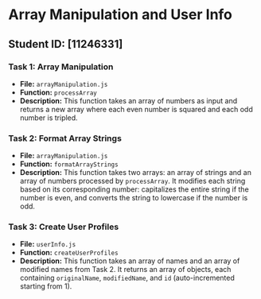 # Array Manipulation and User Info

## Student ID: [11246331]

### Task 1: Array Manipulation
- **File:** `arrayManipulation.js`
- **Function:** `processArray`
- **Description:** This function takes an array of numbers as input and returns a new array where each even number is squared and each odd number is tripled.

### Task 2: Format Array Strings
- **File:** `arrayManipulation.js`
- **Function:** `formatArrayStrings`
- **Description:** This function takes two arrays: an array of strings and an array of numbers processed by `processArray`. It modifies each string based on its corresponding number: capitalizes the entire string if the number is even, and converts the string to lowercase if the number is odd.

### Task 3: Create User Profiles
- **File:** `userInfo.js`
- **Function:** `createUserProfiles`
- **Description:** This function takes an array of names and an array of modified names from Task 2. It returns an array of objects, each containing `originalName`, `modifiedName`, and `id` (auto-incremented starting from 1).



